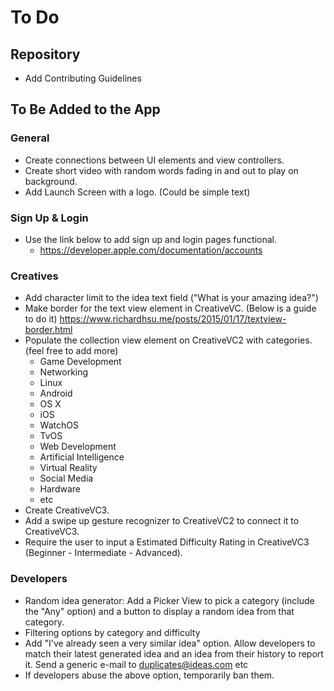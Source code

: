 # To Do

## Repository 

- Add Contributing Guidelines

## To Be Added to the App

### General
- Create connections between UI elements and view controllers.
- Create short video with random words fading in and out to play on background.
- Add Launch Screen with a logo. (Could be simple text)

### Sign Up & Login
- Use the link below to add sign up and login pages functional.
    - https://developer.apple.com/documentation/accounts

### Creatives
- Add character limit to the idea text field ("What is your amazing idea?")
- Make border for the text view element in CreativeVC. (Below is a guide to do it)
    https://www.richardhsu.me/posts/2015/01/17/textview-border.html
- Populate the collection view element on CreativeVC2 with categories. (feel free to add more)
    - Game Development
    - Networking
    - Linux
    - Android
    - OS X
    - iOS
    - WatchOS
    - TvOS
    - Web Development
    - Artificial Intelligence
    - Virtual Reality
    - Social Media
    - Hardware
    - etc
- Create CreativeVC3.
- Add a swipe up gesture recognizer to CreativeVC2 to connect it to CreativeVC3.
- Require the user to input a Estimated Difficulty Rating in CreativeVC3 (Beginner - Intermediate - Advanced).

### Developers
- Random idea generator: Add a Picker View to pick a category (include the "Any" option) and a button to display a random idea from that category.
- Filtering options by category and difficulty
- Add "I've already seen a very similar idea" option. Allow developers to match their latest generated idea and an idea from their history to report it. Send a generic e-mail to duplicates@ideas.com etc
- If developers abuse the above option, temporarily ban them.